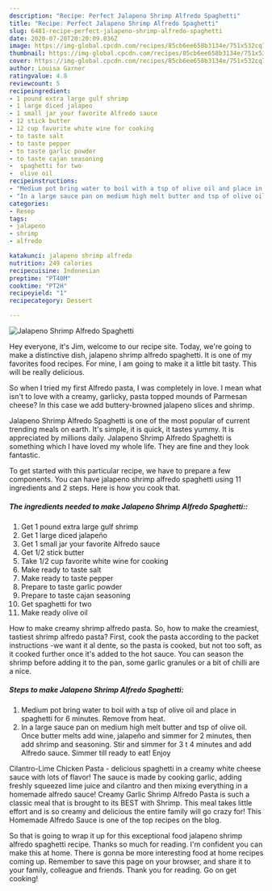 ```yaml
---
description: "Recipe: Perfect Jalapeno Shrimp Alfredo Spaghetti"
title: "Recipe: Perfect Jalapeno Shrimp Alfredo Spaghetti"
slug: 6481-recipe-perfect-jalapeno-shrimp-alfredo-spaghetti
date: 2020-07-20T20:20:09.036Z
image: https://img-global.cpcdn.com/recipes/85cb6ee658b3134e/751x532cq70/jalapeno-shrimp-alfredo-spaghetti-recipe-main-photo.jpg
thumbnail: https://img-global.cpcdn.com/recipes/85cb6ee658b3134e/751x532cq70/jalapeno-shrimp-alfredo-spaghetti-recipe-main-photo.jpg
cover: https://img-global.cpcdn.com/recipes/85cb6ee658b3134e/751x532cq70/jalapeno-shrimp-alfredo-spaghetti-recipe-main-photo.jpg
author: Louisa Garner
ratingvalue: 4.8
reviewcount: 5
recipeingredient:
- 1 pound extra large gulf shrimp
- 1 large diced jalapeo
- 1 small jar your favorite Alfredo sauce
- 12 stick butter
- 12 cup favorite white wine for cooking
- to taste salt
- to taste pepper
- to taste garlic powder
- to taste cajan seasoning
-  spaghetti for two
-  olive oil
recipeinstructions:
- "Medium pot bring water to boil with a tsp of olive oil and place in spaghetti for 6 minutes. Remove from heat."
- "In a large sauce pan on medium high melt butter and tsp of olive oil. Once butter melts add wine, jalapeño and simmer for 2 minutes, then add shrimp and seasoning. Stir and simmer for 3 t 4 minutes and add Alfredo sauce. Simmer till ready to eat! Enjoy"
categories:
- Resep
tags:
- jalapeno
- shrimp
- alfredo

katakunci: jalapeno shrimp alfredo
nutrition: 249 calories
recipecuisine: Indonesian
preptime: "PT40M"
cooktime: "PT2H"
recipeyield: "1"
recipecategory: Dessert

---
```



![Jalapeno Shrimp Alfredo Spaghetti](https://img-global.cpcdn.com/recipes/85cb6ee658b3134e/751x532cq70/jalapeno-shrimp-alfredo-spaghetti-recipe-main-photo.jpg)

Hey everyone, it's Jim, welcome to our recipe site. Today, we're going to make a distinctive dish, jalapeno shrimp alfredo spaghetti. It is one of my favorites food recipes. For mine, I am going to make it a little bit tasty. This will be really delicious.

So when I tried my first Alfredo pasta, I was completely in love. I mean what isn&#39;t to love with a creamy, garlicky, pasta topped mounds of Parmesan cheese? In this case we add buttery-browned jalapeno slices and shrimp.

Jalapeno Shrimp Alfredo Spaghetti is one of the most popular of current trending meals on earth. It's simple, it is quick, it tastes yummy. It is appreciated by millions daily. Jalapeno Shrimp Alfredo Spaghetti is something which I have loved my whole life. They are fine and they look fantastic.


To get started with this particular recipe, we have to prepare a few components. You can have jalapeno shrimp alfredo spaghetti using 11 ingredients and 2 steps. Here is how you cook that.

##### The ingredients needed to make Jalapeno Shrimp Alfredo Spaghetti::

1. Get 1 pound extra large gulf shrimp
1. Get 1 large diced jalapeño
1. Get 1 small jar your favorite Alfredo sauce
1. Get 1/2 stick butter
1. Take 1/2 cup favorite white wine for cooking
1. Make ready to taste salt
1. Make ready to taste pepper
1. Prepare to taste garlic powder
1. Prepare to taste cajan seasoning
1. Get  spaghetti for two
1. Make ready  olive oil


How to make creamy shrimp alfredo pasta. So, how to make the creamiest, tastiest shrimp alfredo pasta? First, cook the pasta according to the packet instructions -we want it al dente, so the pasta is cooked, but not too soft, as it cooked further once it&#39;s added to the hot sauce. You can season the shrimp before adding it to the pan, some garlic granules or a bit of chilli are a nice. 

##### Steps to make Jalapeno Shrimp Alfredo Spaghetti:

1. Medium pot bring water to boil with a tsp of olive oil and place in spaghetti for 6 minutes. Remove from heat.
1. In a large sauce pan on medium high melt butter and tsp of olive oil. Once butter melts add wine, jalapeño and simmer for 2 minutes, then add shrimp and seasoning. Stir and simmer for 3 t 4 minutes and add Alfredo sauce. Simmer till ready to eat! Enjoy


Cilantro-Lime Chicken Pasta - delicious spaghetti in a creamy white cheese sauce with lots of flavor! The sauce is made by cooking garlic, adding freshly squeezed lime juice and cilantro and then mixing everything in a homemade alfredo sauce! Creamy Garlic Shrimp Alfredo Pasta is such a classic meal that is brought to its BEST with Shrimp. This meal takes little effort and is so creamy and delicious the entire family will go crazy for! This Homemade Alfredo Sauce is one of the top recipes on the blog. 

So that is going to wrap it up for this exceptional food jalapeno shrimp alfredo spaghetti recipe. Thanks so much for reading. I'm confident you can make this at home. There is gonna be more interesting food at home recipes coming up. Remember to save this page on your browser, and share it to your family, colleague and friends. Thank you for reading. Go on get cooking!
